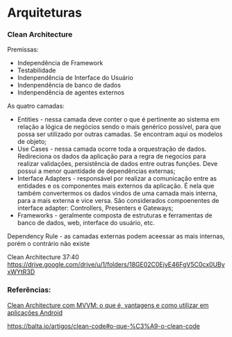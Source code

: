 <h1>Arquiteturas</h1>

<h3>Clean Architecture</h3>

<p>Premissas:</p>

<ul>
<li>Independência de Framework</li>
<li>Testabilidade</li>
<li>Indenpendência de Interface do Usuário</li>
<li>Indenpendência de banco de dados</li>
<li>Indenpendência de agentes externos</li>
</ul>

<p>As quatro camadas:</p>

<ul>
<li>Entities - nessa camada deve conter o que é pertinente ao sistema em relação a lógica de negócios sendo o mais genérico possível, para que possa ser utilizado por outras camadas. Se encontram aqui os modelos de objeto;</li>
<li>Use Cases - nessa camada ocorre toda a orquestração de dados. Redireciona os dados da aplicação para a regra de negocios para realizar validações, persistência de dados entre outras funções. Deve possui a menor quantidade de dependências externas;</li>
<li>Interface Adapters - responsável por realizar a comunicação entre as entidades e os componentes mais externos da aplicação. É nela que também convertermos os dados vindos de uma camada mais interna, para a mais externa e vice versa. São considerados compoenentes de interface adapter: Controllers, Presenters e Gateways;</li>
<li>Frameworks - geralmente composta de estruturas e ferramentas de banco de dados, web, interface do usuário, etc.</li>
</ul>

<p>Dependency Rule - as camadas externas podem aceessar as mais internas, porém o contrário não existe</p>

Clean Architecture
37:40
https://drive.google.com/drive/u/1/folders/18GE02C0EjyE46FgV5C0cx0UByxWYtR3D

<h3>Referências:</h3>
<p><a href="https://www.objective.com.br/insights/clean-architecture-com-mvvm/">Clean Architecture com MVVM: o que é, vantagens e como utilizar em aplicações Android</a></p>


https://balta.io/artigos/clean-code#o-que-%C3%A9-o-clean-code